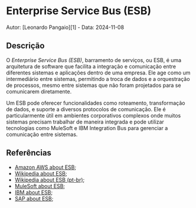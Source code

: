# Enterprise Service Bus (ESB)

Autor: [Leonardo Pangaio][1] - Data: 2024-11-08

## Descrição

O *Enterprise Service Bus (ESB)*, barramento de serviços, ou ESB, é uma arquitetura de software que facilita a integração e comunicação entre diferentes sistemas e aplicações dentro de uma empresa. Ele age como um intermediário entre sistemas, permitindo a troca de dados e a orquestração de processos, mesmo entre sistemas que não foram projetados para se comunicarem diretamente.

Um ESB pode oferecer funcionalidades como roteamento, transformação de dados, e suporte a diversos protocolos de comunicação. Ele é particularmente útil em ambientes corporativos complexos onde muitos sistemas precisam trabalhar de maneira integrada e pode utilizar tecnologias como MuleSoft e IBM Integration Bus para gerenciar a comunicação entre sistemas.

## Referências

- [Amazon AWS about ESB](https://aws.amazon.com/pt/what-is/enterprise-service-bus/);
- [Wikipedia about ESB](https://en.wikipedia.org/wiki/Enterprise_service_bus);
- [Wikipedia about ESB (pt-br)](https://pt.wikipedia.org/wiki/Enterprise_Service_Bus);
- [MuleSoft about ESB](https://www.mulesoft.com/pt/resources/esb/what-esb);
- [IBM about ESB](https://www.ibm.com/br-pt/topics/esb);
- [SAP about ESB](https://learning.sap.com/learning-journeys/developing-business-processes-with-sap-process-orchestration/explaining-the-enterprise-service-bus_b3d8c932-83e8-4e7d-a982-6599f75a9032);